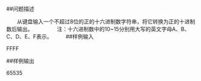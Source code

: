 
##问题描述

　　从键盘输入一个不超过8位的正的十六进制数字符串，将它转换为正的十进制数后输出。
　　
　　注：十六进制数中的10~15分别用大写的英文字母A、B、C、D、E、F表示。
　　
##样例输入

FFFF

##样例输出

65535
